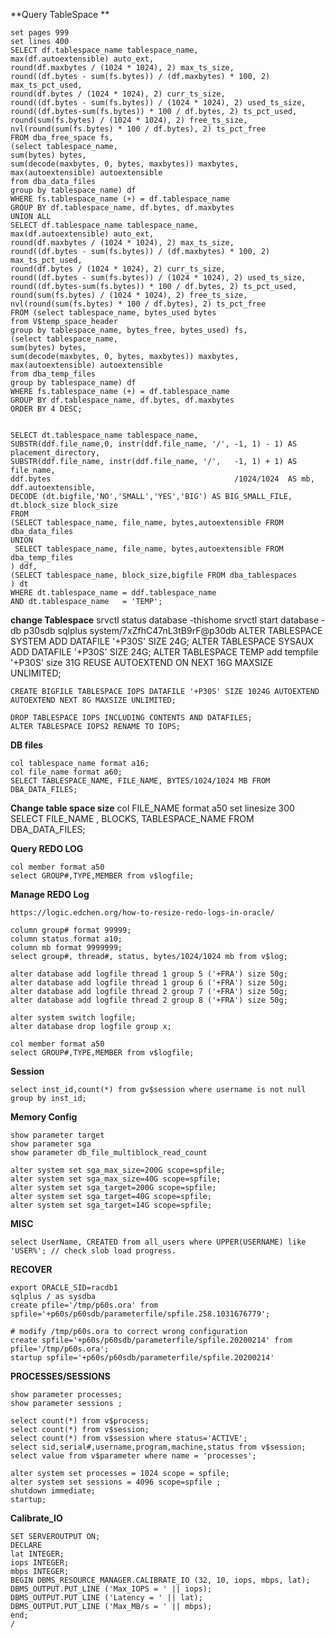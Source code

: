 **Query TableSpace **

    set pages 999
    set lines 400
    SELECT df.tablespace_name tablespace_name,
    max(df.autoextensible) auto_ext,
    round(df.maxbytes / (1024 * 1024), 2) max_ts_size,
    round((df.bytes - sum(fs.bytes)) / (df.maxbytes) * 100, 2) max_ts_pct_used,
    round(df.bytes / (1024 * 1024), 2) curr_ts_size,
    round((df.bytes - sum(fs.bytes)) / (1024 * 1024), 2) used_ts_size,
    round((df.bytes-sum(fs.bytes)) * 100 / df.bytes, 2) ts_pct_used,
    round(sum(fs.bytes) / (1024 * 1024), 2) free_ts_size,
    nvl(round(sum(fs.bytes) * 100 / df.bytes), 2) ts_pct_free
    FROM dba_free_space fs,
    (select tablespace_name, 
    sum(bytes) bytes,
    sum(decode(maxbytes, 0, bytes, maxbytes)) maxbytes,
    max(autoextensible) autoextensible
    from dba_data_files
    group by tablespace_name) df
    WHERE fs.tablespace_name (+) = df.tablespace_name
    GROUP BY df.tablespace_name, df.bytes, df.maxbytes
    UNION ALL
    SELECT df.tablespace_name tablespace_name,
    max(df.autoextensible) auto_ext,
    round(df.maxbytes / (1024 * 1024), 2) max_ts_size,
    round((df.bytes - sum(fs.bytes)) / (df.maxbytes) * 100, 2) max_ts_pct_used,
    round(df.bytes / (1024 * 1024), 2) curr_ts_size,
    round((df.bytes - sum(fs.bytes)) / (1024 * 1024), 2) used_ts_size,
    round((df.bytes-sum(fs.bytes)) * 100 / df.bytes, 2) ts_pct_used,
    round(sum(fs.bytes) / (1024 * 1024), 2) free_ts_size,
    nvl(round(sum(fs.bytes) * 100 / df.bytes), 2) ts_pct_free
    FROM (select tablespace_name, bytes_used bytes
    from V$temp_space_header
    group by tablespace_name, bytes_free, bytes_used) fs,
    (select tablespace_name,
    sum(bytes) bytes,
    sum(decode(maxbytes, 0, bytes, maxbytes)) maxbytes,
    max(autoextensible) autoextensible
    from dba_temp_files
    group by tablespace_name) df
    WHERE fs.tablespace_name (+) = df.tablespace_name
    GROUP BY df.tablespace_name, df.bytes, df.maxbytes
    ORDER BY 4 DESC;


    SELECT dt.tablespace_name tablespace_name,
    SUBSTR(ddf.file_name,0, instr(ddf.file_name, '/', -1, 1) - 1) AS placement_directory,
    SUBSTR(ddf.file_name, instr(ddf.file_name, '/',   -1, 1) + 1) AS file_name,
    ddf.bytes                                         /1024/1024  AS mb,
    ddf.autoextensible,
    DECODE (dt.bigfile,'NO','SMALL','YES','BIG') AS BIG_SMALL_FILE,
    dt.block_size block_size
    FROM
    (SELECT tablespace_name, file_name, bytes,autoextensible FROM dba_data_files
    UNION
     SELECT tablespace_name, file_name, bytes,autoextensible FROM dba_temp_files
    ) ddf,
    (SELECT tablespace_name, block_size,bigfile FROM dba_tablespaces
    ) dt
    WHERE dt.tablespace_name = ddf.tablespace_name
    AND dt.tablespace_name   = 'TEMP';



**change Tablespace**
    srvctl status database -thishome
    srvctl start database -db p30sdb
    sqlplus system/7xZfhC47nL3tB9rF@p30db
    ALTER TABLESPACE SYSTEM ADD DATAFILE '+P30S' SIZE 24G;
    ALTER TABLESPACE SYSAUX ADD DATAFILE '+P30S' SIZE 24G;
    ALTER TABLESPACE TEMP add tempfile '+P30S' size 31G REUSE AUTOEXTEND ON NEXT 16G MAXSIZE UNLIMITED;
    
    CREATE BIGFILE TABLESPACE IOPS DATAFILE '+P30S' SIZE 1024G AUTOEXTEND AUTOEXTEND NEXT 8G MAXSIZE UNLIMITED;

    DROP TABLESPACE IOPS INCLUDING CONTENTS AND DATAFILES;
    ALTER TABLESPACE IOPS2 RENAME TO IOPS;

**DB files**

    col tablespace_name format a16;
    col file_name format a60;
    SELECT TABLESPACE_NAME, FILE_NAME, BYTES/1024/1024 MB FROM DBA_DATA_FILES;

**Change table space size**
    col FILE_NAME format a50
    set linesize 300
    SELECT  FILE_NAME ,  BLOCKS, TABLESPACE_NAME FROM DBA_DATA_FILES;

**Query REDO LOG**

    col member format a50
    select GROUP#,TYPE,MEMBER from v$logfile;

**Manage REDO Log**

    https://logic.edchen.org/how-to-resize-redo-logs-in-oracle/

    column group# format 99999;
    column status format a10;
    column mb format 9999999;
    select group#, thread#, status, bytes/1024/1024 mb from v$log;

    alter database add logfile thread 1 group 5 ('+FRA') size 50g;
    alter database add logfile thread 1 group 6 ('+FRA') size 50g;
    alter database add logfile thread 2 group 7 ('+FRA') size 50g;
    alter database add logfile thread 2 group 8 ('+FRA') size 50g;

    alter system switch logfile;
    alter database drop logfile group x;

    col member format a50
    select GROUP#,TYPE,MEMBER from v$logfile;


**Session**

    select inst_id,count(*) from gv$session where username is not null group by inst_id;

**Memory Config**

    show parameter target
    show parameter sga
    show parameter db_file_multiblock_read_count

    alter system set sga_max_size=200G scope=spfile;
    alter system set sga_max_size=40G scope=spfile;
    alter system set sga_target=200G scope=spfile;
    alter system set sga_target=40G scope=spfile;
    alter system set sga_target=14G scope=spfile;

**MISC**

    select UserName, CREATED from all_users where UPPER(USERNAME) like 'USER%'; // check slob load progress.

**RECOVER**

    export ORACLE_SID=racdb1
    sqlplus / as sysdba
    create pfile='/tmp/p60s.ora' from spfile='+p60s/p60sdb/parameterfile/spfile.258.1031676779';

    # modify /tmp/p60s.ora to correct wrong configuration
    create spfile='+p60s/p60sdb/parameterfile/spfile.20200214' from pfile='/tmp/p60s.ora';
    startup spfile='+p60s/p60sdb/parameterfile/spfile.20200214'

**PROCESSES/SESSIONS**

    show parameter processes;
    show parameter sessions ;
    
    select count(*) from v$process;
    select count(*) from v$session;
    select count(*) from v$session where status='ACTIVE';
    select sid,serial#,username,program,machine,status from v$session;
    select value from v$parameter where name = 'processes';

    alter system set processes = 1024 scope = spfile;
    alter system set sessions = 4096 scope=spfile ;
    shutdown immediate;
    startup;

**Calibrate_IO**

    SET SERVEROUTPUT ON;
    DECLARE
    lat INTEGER;
    iops INTEGER;
    mbps INTEGER;
    BEGIN DBMS_RESOURCE_MANAGER.CALIBRATE_IO (32, 10, iops, mbps, lat);
    DBMS_OUTPUT.PUT_LINE ('Max_IOPS = ' || iops);
    DBMS_OUTPUT.PUT_LINE ('Latency = ' || lat);
    DBMS_OUTPUT.PUT_LINE ('Max_MB/s = ' || mbps);
    end;
    /